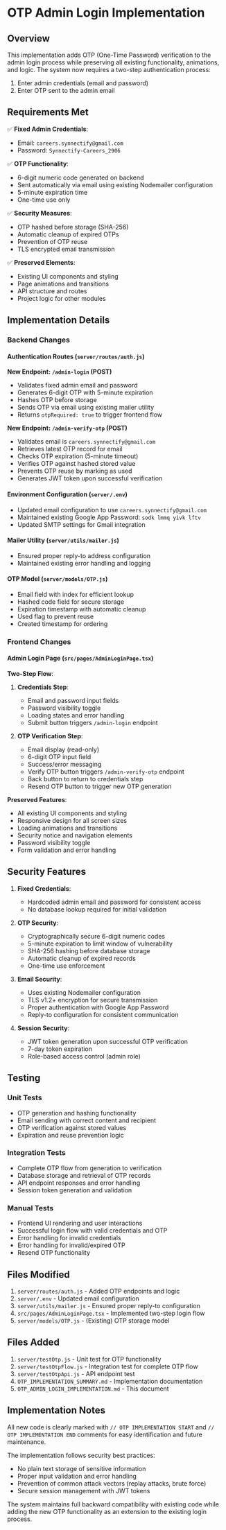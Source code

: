 # OTP Admin Login Implementation

## Overview

This implementation adds OTP (One-Time Password) verification to the admin login process while preserving all existing functionality, animations, and logic. The system now requires a two-step authentication process:

1. Enter admin credentials (email and password)
2. Enter OTP sent to the admin email

## Requirements Met

✅ **Fixed Admin Credentials**:
- Email: `careers.synnectify@gmail.com`
- Password: `Synnectify-Careers_2906`

✅ **OTP Functionality**:
- 6-digit numeric code generated on backend
- Sent automatically via email using existing Nodemailer configuration
- 5-minute expiration time
- One-time use only

✅ **Security Measures**:
- OTP hashed before storage (SHA-256)
- Automatic cleanup of expired OTPs
- Prevention of OTP reuse
- TLS encrypted email transmission

✅ **Preserved Elements**:
- Existing UI components and styling
- Page animations and transitions
- API structure and routes
- Project logic for other modules

## Implementation Details

### Backend Changes

#### Authentication Routes (`server/routes/auth.js`)

**New Endpoint: `/admin-login` (POST)**
- Validates fixed admin email and password
- Generates 6-digit OTP with 5-minute expiration
- Hashes OTP before storage
- Sends OTP via email using existing mailer utility
- Returns `otpRequired: true` to trigger frontend flow

**New Endpoint: `/admin-verify-otp` (POST)**
- Validates email is `careers.synnectify@gmail.com`
- Retrieves latest OTP record for email
- Checks OTP expiration (5-minute timeout)
- Verifies OTP against hashed stored value
- Prevents OTP reuse by marking as used
- Generates JWT token upon successful verification

#### Environment Configuration (`server/.env`)
- Updated email configuration to use `careers.synnectify@gmail.com`
- Maintained existing Google App Password: `sodk lmmq yivk lftv`
- Updated SMTP settings for Gmail integration

#### Mailer Utility (`server/utils/mailer.js`)
- Ensured proper reply-to address configuration
- Maintained existing error handling and logging

#### OTP Model (`server/models/OTP.js`)
- Email field with index for efficient lookup
- Hashed code field for secure storage
- Expiration timestamp with automatic cleanup
- Used flag to prevent reuse
- Created timestamp for ordering

### Frontend Changes

#### Admin Login Page (`src/pages/AdminLoginPage.tsx`)

**Two-Step Flow**:
1. **Credentials Step**:
   - Email and password input fields
   - Password visibility toggle
   - Loading states and error handling
   - Submit button triggers `/admin-login` endpoint

2. **OTP Verification Step**:
   - Email display (read-only)
   - 6-digit OTP input field
   - Success/error messaging
   - Verify OTP button triggers `/admin-verify-otp` endpoint
   - Back button to return to credentials step
   - Resend OTP button to trigger new OTP generation

**Preserved Features**:
- All existing UI components and styling
- Responsive design for all screen sizes
- Loading animations and transitions
- Security notice and navigation elements
- Password visibility toggle
- Form validation and error handling

## Security Features

1. **Fixed Credentials**: 
   - Hardcoded admin email and password for consistent access
   - No database lookup required for initial validation

2. **OTP Security**:
   - Cryptographically secure 6-digit numeric codes
   - 5-minute expiration to limit window of vulnerability
   - SHA-256 hashing before database storage
   - Automatic cleanup of expired records
   - One-time use enforcement

3. **Email Security**:
   - Uses existing Nodemailer configuration
   - TLS v1.2+ encryption for secure transmission
   - Proper authentication with Google App Password
   - Reply-to configuration for consistent communication

4. **Session Security**:
   - JWT token generation upon successful OTP verification
   - 7-day token expiration
   - Role-based access control (admin role)

## Testing

### Unit Tests
- OTP generation and hashing functionality
- Email sending with correct content and recipient
- OTP verification against stored values
- Expiration and reuse prevention logic

### Integration Tests
- Complete OTP flow from generation to verification
- Database storage and retrieval of OTP records
- API endpoint responses and error handling
- Session token generation and validation

### Manual Tests
- Frontend UI rendering and user interactions
- Successful login flow with valid credentials and OTP
- Error handling for invalid credentials
- Error handling for invalid/expired OTP
- Resend OTP functionality

## Files Modified

1. `server/routes/auth.js` - Added OTP endpoints and logic
2. `server/.env` - Updated email configuration
3. `server/utils/mailer.js` - Ensured proper reply-to configuration
4. `src/pages/AdminLoginPage.tsx` - Implemented two-step login flow
5. `server/models/OTP.js` - (Existing) OTP storage model

## Files Added

1. `server/testOtp.js` - Unit test for OTP functionality
2. `server/testOtpFlow.js` - Integration test for complete OTP flow
3. `server/testOtpApi.js` - API endpoint test
4. `OTP_IMPLEMENTATION_SUMMARY.md` - Implementation documentation
5. `OTP_ADMIN_LOGIN_IMPLEMENTATION.md` - This document

## Implementation Notes

All new code is clearly marked with `// OTP IMPLEMENTATION START` and `// OTP IMPLEMENTATION END` comments for easy identification and future maintenance.

The implementation follows security best practices:
- No plain text storage of sensitive information
- Proper input validation and error handling
- Prevention of common attack vectors (replay attacks, brute force)
- Secure session management with JWT tokens

The system maintains full backward compatibility with existing code while adding the new OTP functionality as an extension to the existing login process.